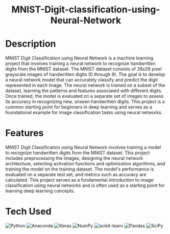 <div align="center">
      <h1><br/>MNIST-Digit-classification-using-Neural-Network</h1>
     </div>


# Description
MNIST Digit Classification using Neural Network is a machine learning project that involves training a neural network to recognize handwritten digits from the MNIST dataset. The MNIST dataset consists of 28x28 pixel grayscale images of handwritten digits (0 through 9). The goal is to develop a neural network model that can accurately classify and predict the digit represented in each image. The neural network is trained on a subset of the dataset, learning the patterns and features associated with different digits. Once trained, the model is evaluated on a separate set of images to assess its accuracy in recognizing new, unseen handwritten digits. This project is a common starting point for beginners in deep learning and serves as a foundational example for image classification tasks using neural networks.

# Features
MNIST Digit Classification using Neural Network involves training a model to recognize handwritten digits from the MNIST dataset. This project includes preprocessing the images, designing the neural network architecture, selecting activation functions and optimization algorithms, and training the model on the training dataset. The model's performance is evaluated on a separate test set, and metrics such as accuracy are calculated. This project serves as a fundamental introduction to image classification using neural networks and is often used as a starting point for learning deep learning concepts.

# Tech Used
 ![Python](https://img.shields.io/badge/python-3670A0?style=for-the-badge&logo=python&logoColor=ffdd54) ![Anaconda](https://img.shields.io/badge/Anaconda-%2344A833.svg?style=for-the-badge&logo=anaconda&logoColor=white) ![Keras](https://img.shields.io/badge/Keras-%23D00000.svg?style=for-the-badge&logo=Keras&logoColor=white) ![NumPy](https://img.shields.io/badge/numpy-%23013243.svg?style=for-the-badge&logo=numpy&logoColor=white) ![scikit-learn](https://img.shields.io/badge/scikit--learn-%23F7931E.svg?style=for-the-badge&logo=scikit-learn&logoColor=white) ![Pandas](https://img.shields.io/badge/pandas-%23150458.svg?style=for-the-badge&logo=pandas&logoColor=white) ![SciPy](https://img.shields.io/badge/SciPy-%230C55A5.svg?style=for-the-badge&logo=scipy&logoColor=%white)
      

    
